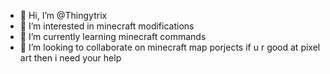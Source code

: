 - 👋 Hi, I’m @Thingytrix
- 👀 I’m interested in minecraft modifications
- 🌱 I’m currently learning minecraft commands
- 💞️ I’m looking to collaborate on minecraft map porjects
if u r good at pixel art then i need your help
